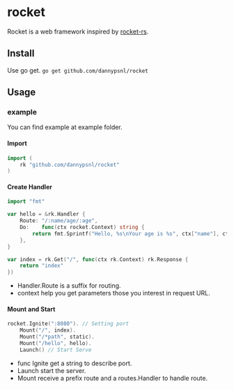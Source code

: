 # rocket
Rocket is a web framework inspired by [rocket-rs](https://github.com/SergioBenitez/Rocket).
## Install
Use go get.
`go get github.com/dannypsnl/rocket`
## Usage
### example
You can find example at example folder.
#### Import
```go
import (
    rk "github.com/dannypsnl/rocket"
)
```
#### Create Handler
```go
import "fmt"

var hello = &rk.Handler {
    Route: "/:name/age/:age",
    Do:    func(ctx rocket.Context) string {
        return fmt.Sprintf("Hello, %s\nYour age is %s", ctx["name"], ctx["age"])
    },
}

var index = rk.Get("/", func(ctx rk.Context) rk.Response {
    return "index"
})
```
- Handler.Route is a suffix for routing.
- context help you get parameters those you interest in request URL.
#### Mount and Start
```go
rocket.Ignite(":8080"). // Setting port
    Mount("/", index).
    Mount("/*path", static).
    Mount("/hello", hello).
    Launch() // Start Serve
```
- func Ignite get a string to describe port.
- Launch start the server.
- Mount receive a prefix route and a routes.Handler to handle route.
